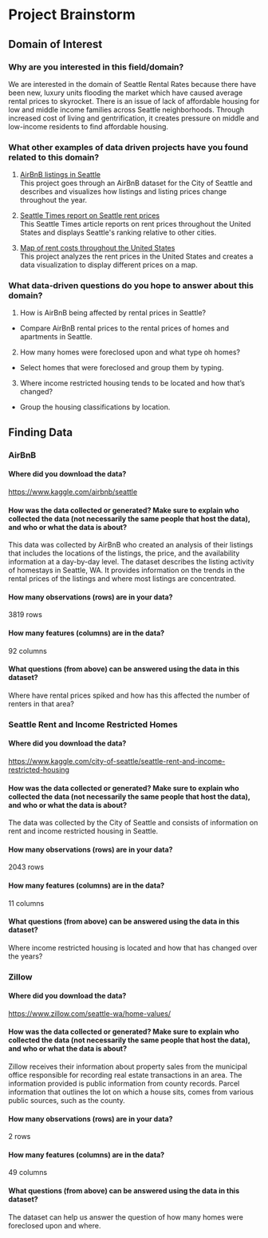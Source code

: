 # Project Brainstorm
## Domain of Interest
### Why are you interested in this field/domain?
We are interested in the domain of Seattle Rental Rates because there have been new, luxury units flooding the market which have caused average rental prices to skyrocket. There is an issue of lack of affordable housing for low and middle income families across Seattle neighborhoods. Through  increased cost of living and gentrification, it creates pressure on middle and  low-income residents to find affordable housing.

### What other examples of data driven projects have you found related to this domain?

1.  [AirBnB listings in Seattle](https://towardsdatascience.com/airbnb-listings-in-seattle-a-deeper-look-4fc4dad3e34e)
<br> This project goes through an AirBnB dataset for the City of Seattle and describes and visualizes how listings and listing prices change throughout the year.

2. [Seattle Times report on Seattle rent prices](https://www.seattletimes.com/seattle-news/data/seattle-rents-now-rank-among-top-5-most-expensive-in-u-s-tacoma-joins-1000-rent-club/) <br> This Seattle Times article reports on rent prices throughout the United States and displays Seattle's ranking relative to other cities.
3. [Map of rent costs throughout the United States](https://www.visualcapitalist.com/mapped-cost-rent-140-north-american-cities/)
<br> This project analyzes the rent prices in the United States and creates a data visualization to display different prices on a map. 

### What data-driven questions do you hope to answer about this domain?

1. How is AirBnB being affected by rental prices in Seattle?
* Compare AirBnB rental prices to the rental prices of homes and apartments in Seattle.
2. How many homes were foreclosed upon and what type oh homes?
* Select homes that were foreclosed and group them by typing.
3. Where income restricted housing tends to be located and how that’s changed?
* Group the housing classifications by location.

## Finding Data

### AirBnB
#### Where did you download the data?
https://www.kaggle.com/airbnb/seattle
#### How was the data collected or generated? Make sure to explain who collected the data (not necessarily the same people that host the data), and who or what the data is about?
This data was collected by AirBnB who created an analysis of their listings that includes the locations of the listings, the price, and the availability information at a day-by-day level. The dataset describes the listing activity of homestays in Seattle, WA. It provides information on the trends in the rental prices of the listings and where most listings are concentrated.
#### How many observations (rows) are in your data?
3819 rows
#### How many features (columns) are in the data?
92 columns
#### What questions (from above) can be answered using the data in this dataset?
Where have rental prices spiked and how has this affected the number of renters in that area?
### Seattle Rent and Income Restricted Homes
#### Where did you download the data?
https://www.kaggle.com/city-of-seattle/seattle-rent-and-income-restricted-housing
#### How was the data collected or generated? Make sure to explain who collected the data (not necessarily the same people that host the data), and who or what the data is about?
The data was collected by the City of Seattle and consists of information on rent and income restricted housing in Seattle.
#### How many observations (rows) are in your data?
2043 rows
#### How many features (columns) are in the data?
11 columns
#### What questions (from above) can be answered using the data in this dataset?
Where income restricted housing is located and how that has changed over the years?
### Zillow
#### Where did you download the data?
https://www.zillow.com/seattle-wa/home-values/
#### How was the data collected or generated? Make sure to explain who collected the data (not necessarily the same people that host the data), and who or what the data is about?
Zillow receives their information about property sales from the municipal office responsible for recording real estate transactions in an area. The information provided is public information from county records. Parcel information that outlines the lot on which a house sits, comes from various public sources, such as the county.
#### How many observations (rows) are in your data?
2 rows
#### How many features (columns) are in the data?
49 columns
#### What questions (from above) can be answered using the data in this dataset?
The dataset can help us answer the question of how many homes were foreclosed upon and where.

